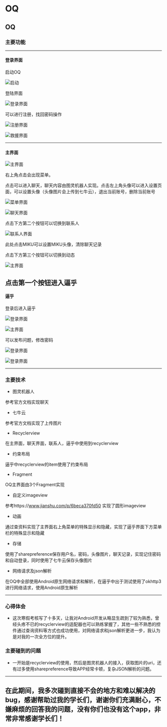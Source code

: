 # OQ
## OQ
### 主要功能
---
#### 登录界面
 启动OQ
 
![启动](http://q59jhs5xi.bkt.clouddn.com/qidong.jpg)
 
登陆界面

![登录界面](http://q59jhs5xi.bkt.clouddn.com/main.jpg)
   
 可以进行注册，找回密码操作
   
 ![注册界面]( http://q59jhs5xi.bkt.clouddn.com/zhuce.jpg)
   
 ![救援界面](http://q59jhs5xi.bkt.clouddn.com/152434.jpg)
 
 ---
 #### 主界面
 ![主界面](http://q59jhs5xi.bkt.clouddn.com/152600.jpg)
   
   右上角点击会出现菜单。
   
     
   点击可以进入聊天，聊天内容由图灵机器人实现。点击左上角头像可以进入设置页面，可以设置头像（头像图片会上传到七牛云），退出当前账号，删除当前账号
     
![菜单界面](http://q59jhs5xi.bkt.clouddn.com/caidan.jpg)
  
![聊天界面](http://q59jhs5xi.bkt.clouddn.com/hello.jpg)
     
   点击下方第二个按钮可以切换到联系人
     
 ![联系人界面](http://q59jhs5xi.bkt.clouddn.com/friends.jpg)
 
 此处点击MIKU可以设置MIKU头像，清除聊天记录
 
 点击下方第三个按钮可以切换到动态
 
 ![主界面](http://q59jhs5xi.bkt.clouddn.com/qzone.jpg)
 
 点击第一个按钮进入逼乎
 ---
 #### 逼乎
 登录后进入逼乎
 
  ![登录界面](http://q59jhs5xi.bkt.clouddn.com/逼乎开始.jpg)
 
 ![主界面](http://q59jhs5xi.bkt.clouddn.com/bihujiemian.jpg)
 
 可以发布问题，修改密码
 
  ![登录界面](http://q59jhs5xi.bkt.clouddn.com/bihubihu.jpg)
  
   ![登录界面](http://q59jhs5xi.bkt.clouddn.com/bihuaaa.jpg)
   
---
### 主要技术
- 图灵机器人

参考官方文档实现聊天
- 七牛云
  
参考官方文档实现了上传图片
- Recyclerview
  
在主界面，聊天界面，联系人，逼乎中使用到recyclerview
- 约束布局

逼乎中recyclerview的item使用了约束布局
- Fragment

OQ主界面由3个Fragment实现

- 自定义imageview

参考https://www.jianshu.com/p/6beca370fd50 实现了圆形imageview
- 动画

通过查资料实现了主界面右上角菜单的特殊显示和隐藏，实现了逼乎界面下方菜单栏的特殊显示和隐藏
- 存储

使用了sharepreference保存用户名，密码，头像图片，聊天记录，实现记住密码和自动登录，同时使用了七牛云保存头像图片
- 网络请求及json解析

在OQ中全部使用Android原生网络请求和解析，在逼乎中出于测试使用了okhttp3进行网络请求，使用Android原生解析

---
### 心得体会
- 这次寒假考核写了十多天，让我对Android开发从略显生疏到了较为熟悉，曾经头疼不已的recyclerview的适配器也可以熟练掌握了，其他一些不熟悉的控件通过查询资料等方式也成功使用，对网络请求和json解析更进一步，我认为是对我的一次全方位的提升。


### 主要碰到的问题
- 一开始是recyclerview的使用，然后是图灵机器人的接入，获取图片的uri，还有过多使用sharepreference导致APP经常卡顿，复杂JSON解析的问题。

---
## 在此期间，我多次碰到直接不会的地方和难以解决的bug，感谢帮助过我的学长们，谢谢你们充满耐心，不嫌麻烦的回答我的问题，没有你们也没有这个app，非常非常感谢学长们！
